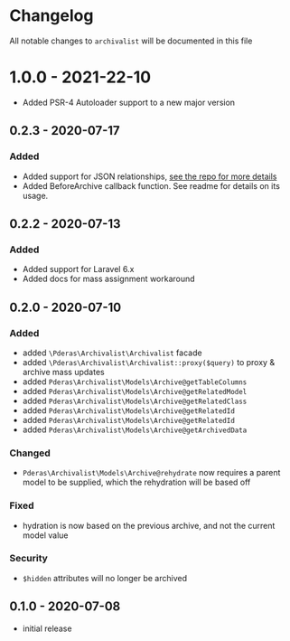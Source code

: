 # Changelog

All notable changes to `archivalist` will be documented in this file

# 1.0.0 - 2021-22-10

-   Added PSR-4 Autoloader support to a new major version

## 0.2.3 - 2020-07-17

### Added

-   Added support for JSON relationships, [see the repo for more details](https://github.com/staudenmeir/eloquent-json-relations)
-   Added BeforeArchive callback function. See readme for details on its usage.

## 0.2.2 - 2020-07-13

### Added

-   Added support for Laravel 6.x
-   Added docs for mass assignment workaround

## 0.2.0 - 2020-07-10

### Added

-   added `\Pderas\Archivalist\Archivalist` facade
-   added `\Pderas\Archivalist\Archivalist::proxy($query)` to proxy & archive mass updates
-   added `Pderas\Archivalist\Models\Archive@getTableColumns`
-   added `Pderas\Archivalist\Models\Archive@getRelatedModel`
-   added `Pderas\Archivalist\Models\Archive@getRelatedClass`
-   added `Pderas\Archivalist\Models\Archive@getRelatedId`
-   added `Pderas\Archivalist\Models\Archive@getRelatedId`
-   added `Pderas\Archivalist\Models\Archive@getArchivedData`

### Changed

-   `Pderas\Archivalist\Models\Archive@rehydrate` now requires a parent model to be supplied, which the rehydration will be based off

### Fixed

-   hydration is now based on the previous archive, and not the current model value

### Security

-   `$hidden` attributes will no longer be archived

## 0.1.0 - 2020-07-08

-   initial release
